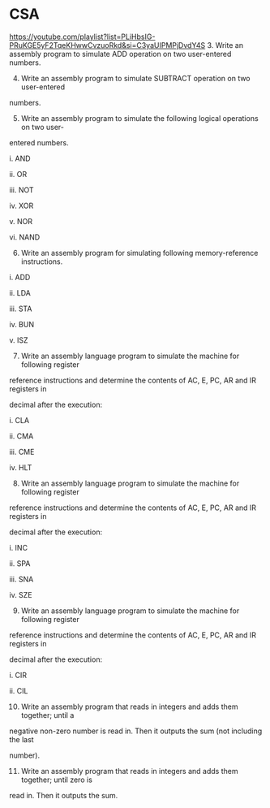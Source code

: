 # CSA
https://youtube.com/playlist?list=PLiHbsIG-PRuKGE5yF2TqeKHwwCvzuoRkd&si=C3yaUIPMPjDvdY4S
3. Write an assembly program to simulate ADD operation on two user-entered numbers. 

4. Write an assembly program to simulate SUBTRACT operation on two user-entered 

numbers. 

5. Write an assembly program to simulate the following logical operations on two user-

entered numbers. 

i. AND 

ii. OR 

iii. NOT 

iv. XOR 

v. NOR 

vi. NAND 

6. Write an assembly program for simulating following memory-reference instructions. 

i. ADD 

ii. LDA 

iii. STA 

iv. BUN 

v. ISZ 

7. Write an assembly language program to simulate the machine for following register 

reference instructions and determine the contents of AC, E, PC, AR and IR registers in 

decimal after the execution: 

i. CLA 

ii. CMA 

iii. CME 

iv. HLT 

8. Write an assembly language program to simulate the machine for following register 

reference instructions and determine the contents of AC, E, PC, AR and IR registers in 

decimal after the execution: 

i. INC 

ii. SPA 

iii. SNA 

iv. SZE

9. Write an assembly language program to simulate the machine for following register 

reference instructions and determine the contents of AC, E, PC, AR and IR registers in 

decimal after the execution: 

i. CIR 

ii. CIL 

10. Write an assembly program that reads in integers and adds them together; until a 

negative non-zero number is read in. Then it outputs the sum (not including the last 

number). 

11. Write an assembly program that reads in integers and adds them together; until zero is 

read in. Then it outputs the sum.
